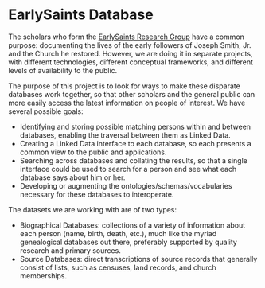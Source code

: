# EarlySaints Database
The scholars who form the [EarlySaints Research Group](http://earlysaints.byu.edu/) have a common purpose: documenting the lives of the early followers of Joseph Smith, Jr. and the Church he restored. However, we are doing it in separate projects, with different technologies, different conceptual frameworks, and different levels of availability to the public. 

The purpose of this project is to look for ways to make these disparate databases work together, so that other scholars and the general public can more easily access the latest information on people of interest. We have several possible goals:

- Identifying and storing possible matching persons within and between databases, enabling the traversal between them as Linked Data.
- Creating a Linked Data interface to each database, so each presents a common view to the public and applications.
- Searching across databases and collating the results, so that a single interface could be used to search for a person and see what each database says about him or her.
- Developing or augmenting the ontologies/schemas/vocabularies necessary for these databases to interoperate.

The datasets we are working with are of two types:
- Biographical Databases: collections of a variety of information about each person (name, birth, death, etc.), much like the myriad genealogical databases out there, preferably supported by quality research and primary sources.
- Source Databases: direct transcriptions of source records that generally consist of lists, such as censuses, land records, and church memberships.
